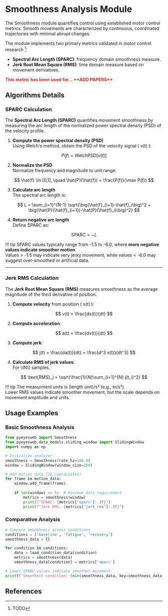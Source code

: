 # Smoothness Analysis Module

The Smoothness module quantifies control using established motor control metrics.
Smooth movements are characterized by continuous, coordinated trajectories with minimal abrupt changes.

The module implements two primary metrics validated in motor control research [^1]:

- **Spectral Arc Length (SPARC)**: frequency domain smoothness measure.
- **Jerk Root Mean Square (RMS)**: time domain measure based on movement derivatives.

<span style="color:#d32f2f; font-weight:bold;">
This metric has been used for... **ADD PAPERS**
</span>

## Algorithms Details

### SPARC Calculation

The **Spectral Arc Length (SPARC)** quantifies movement smoothness by measuring the arc length of the normalized power spectral density (PSD) of the velocity profile.

1. **Compute the power spectral density (PSD)**  
   Using Welch's method, obtain the PSD of the velocity signal \( v(t) \):

$$
P(f) = \text{WelchPSD}[v(t)]
$$

<ol start="2">
<li>
<strong>Normalize the PSD</strong>  
<br>Normalize frequency and magnitude to unit range:  
</li>
</ol>  

$$
\hat{f} \in [0,1], \quad \hat{P}(\hat{f}) = \frac{P(f)}{\max P(f)}
$$

<ol start="3">
<li>
<strong>Calculate arc length</strong>  
<br>The spectral arc length is:   
</li>
</ol> 

$$
L = \sum_{i=1}^{N-1} \sqrt{\big(\hat{f}_{i+1}-\hat{f}_i\big)^2 + \big(\hat{P}(\hat{f}_{i+1})-\hat{P}(\hat{f}_i)\big)^2}
$$

<ol start="4">
<li>
<strong>Return negative arc length</strong>  
<br>Define SPARC as:   
</li>
</ol>  

$$
\text{SPARC} = -L
$$

!!! tip
    SPARC values typically range from -1.5 to -6.0, where **more negative values indicate smoother motion**.  
    Values > -1.5 may indicate very jerky movement, while values < -6.0 may suggest over-smoothed or artificial data.

---

### Jerk RMS Calculation

The **Jerk Root Mean Square (RMS)** measures smoothness as the average magnitude of the third derivative of position.

1. **Compute velocity** from position \( x(t) \): 

$$
v(t) = \frac{dx(t)}{dt}
$$

<ol start="2">
<li>
<strong>Compute acceleration</strong>:   
</li>
</ol> 

$$
a(t) = \frac{dv(t)}{dt}
$$

<ol start="3">
<li>
<strong>Compute jerk</strong>:  
</li>
</ol>  

$$
j(t) = \frac{da(t)}{dt} = \frac{d^3 x(t)}{dt^3}
$$

<ol start="4">
<li>
<strong>Calculate RMS of jerk values</strong>:  
<br>For \(N\) samples,
</li>
</ol> 

$$
\text{RMS}_j = \sqrt{\frac{1}{N}\sum_{i=1}^{N} j(t_i)^2}
$$

!!! tip
    The measurment units is (length unit)/s³ (e.g., m/s³).  
    Lower RMS values indicate smoother movement, but the scale depends on movement amplitude and units.

## Usage Examples

### Basic Smoothness Analysis

```python
from pyeyesweb import Smoothness
from pyeyesweb.data_models.sliding_window import SlidingWindow
import numpy as np

# Initialize analyzer
smoothness = Smoothness(rate_hz=100.0)
window = SlidingWindow(window_size=200)

# Add motion data (3D coordinates)
for frame in motion_data:
    window.add_frame(frame)
    
    if len(window) >= 5:  # Minimum data requirement
        metrics = smoothness(window)
        print(f"SPARC: {metrics['sparc']:.3f}")
        print(f"Jerk RMS: {metrics['jerk_rms']:.3f}")
```

### Comparative Analysis

```python
# Compare smoothness across conditions
conditions = ['baseline', 'fatigue', 'recovery']
smoothness_data = {}

for condition in conditions:
    data = load_condition_data(condition)
    metrics = smoothness(data)
    smoothness_data[condition] = metrics['sparc']

# Lower SPARC values indicate smoother movement
print(f"Smoothest condition: {min(smoothness_data, key=smoothness_data.get)}")
```

## References

[^1]: TODO